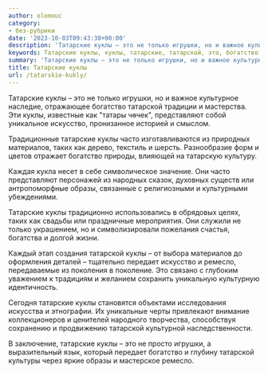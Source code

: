 ```yaml
---
author: olomouc
category:
- без-рубрики
date: '2023-10-03T09:43:38+00:00'
description: 'Татарские куклы – это не только игрушки, но и важное культурное наследие, отражающее богатство татарской традиции и мастерства. Эти куклы, известные как...'
keywords: Татарские куклы, куклы, татарские, татарской, это, богатство, только, игрушки, представляют, искусство, часто, материалов, таких, образы, передает, ремесло
summary: 'Татарские куклы – это не только игрушки, но и важное культурное наследие, отражающее богатство татарской традиции и мастерства. Эти куклы, известные как...'
title: Татарские куклы
url: /tatarskie-kukly/
---
```


Татарские куклы – это не только игрушки, но и важное культурное наследие, отражающее богатство татарской традиции и мастерства. Эти куклы, известные как "татары чөчек", представляют собой уникальное искусство, пронизанное историей и смыслом.

Традиционные татарские куклы часто изготавливаются из природных материалов, таких как дерево, текстиль и шерсть. Разнообразие форм и цветов отражает богатство природы, влияющей на татарскую культуру.

Каждая кукла несет в себе символическое значение. Они часто представляют персонажей из народных сказок, духовных существ или антропоморфные образы, связанные с религиозными и культурными убеждениями.

Татарские куклы традиционно использовались в обрядовых целях, таких как свадьбы или праздничные мероприятия. Они служили не только украшением, но и символизировали пожелания счастья, богатства и долгой жизни.

Каждый этап создания татарской куклы – от выбора материалов до оформления деталей – тщательно передает искусство и ремесло, передаваемые из поколения в поколение. Это связано с глубоким уважением к традициям и желанием сохранить уникальную культурную идентичность.

Сегодня татарские куклы становятся объектами исследования искусства и этнографии. Их уникальные черты привлекают внимание коллекционеров и ценителей народного творчества, способствуя сохранению и продвижению татарской культурной наследственности.

В заключение, татарские куклы – это не просто игрушки, а выразительный язык, который передает богатство и глубину татарской культуры через яркие образы и мастерское ремесло.